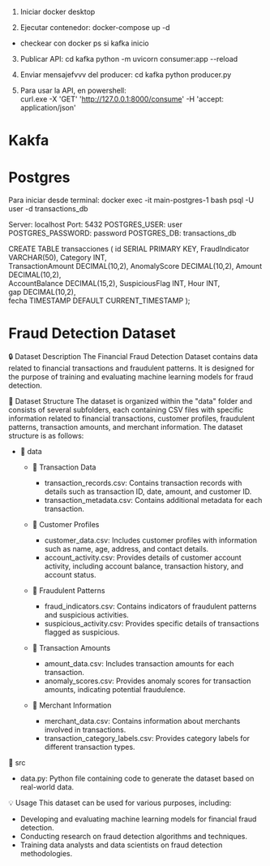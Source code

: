 1. Iniciar docker desktop

2. Ejecutar contenedor:
docker-compose up -d
- checkear con docker ps si kafka inicio

3. Publicar API: 
cd kafka
python -m uvicorn consumer:app --reload

4. Enviar mensajefvvv del producer:
cd kafka
python producer.py

5. Para usar la API, en powershell:  
curl.exe -X 'GET' 'http://127.0.0.1:8000/consume' -H 'accept: application/json'

# Kakfa


# Postgres
Para iniciar desde terminal:
docker exec -it main-postgres-1 bash
psql -U user -d transactions_db

Server: localhost
Port: 5432
POSTGRES_USER: user
POSTGRES_PASSWORD: password
POSTGRES_DB: transactions_db

CREATE TABLE transacciones (
    id SERIAL PRIMARY KEY,
    FraudIndicator VARCHAR(50), 
    Category INT,      
    TransactionAmount DECIMAL(10,2), 
    AnomalyScore DECIMAL(10,2), 
    Amount DECIMAL(10,2),        
    AccountBalance DECIMAL(15,2), 
    SuspiciousFlag INT,
    Hour INT,                    
    gap DECIMAL(10,2),          
    fecha TIMESTAMP DEFAULT CURRENT_TIMESTAMP 
);




# Fraud Detection Dataset

🔒 Dataset Description
The Financial Fraud Detection Dataset contains data related to financial transactions and fraudulent patterns. It is designed for the purpose of training and evaluating machine learning models for fraud detection.

📁 Dataset Structure
The dataset is organized within the "data" folder and consists of several subfolders, each containing CSV files with specific information related to financial transactions, customer profiles, fraudulent patterns, transaction amounts, and merchant information. The dataset structure is as follows:

- 📂 data
  - 📂 Transaction Data
    - transaction_records.csv: Contains transaction records with details such as transaction ID, date, amount, and customer ID.
    - transaction_metadata.csv: Contains additional metadata for each transaction.

  - 📂 Customer Profiles
    - customer_data.csv: Includes customer profiles with information such as name, age, address, and contact details.
    - account_activity.csv: Provides details of customer account activity, including account balance, transaction history, and account status.

  - 📂 Fraudulent Patterns
    - fraud_indicators.csv: Contains indicators of fraudulent patterns and suspicious activities.
    - suspicious_activity.csv: Provides specific details of transactions flagged as suspicious.

  - 📂 Transaction Amounts
    - amount_data.csv: Includes transaction amounts for each transaction.
    - anomaly_scores.csv: Provides anomaly scores for transaction amounts, indicating potential fraudulence.

  - 📂 Merchant Information
    - merchant_data.csv: Contains information about merchants involved in transactions.
    - transaction_category_labels.csv: Provides category labels for different transaction types.

📂 src
- data.py: Python file containing code to generate the dataset based on real-world data.

💡 Usage
This dataset can be used for various purposes, including:

- Developing and evaluating machine learning models for financial fraud detection.
- Conducting research on fraud detection algorithms and techniques.
- Training data analysts and data scientists on fraud detection methodologies.

